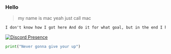 ### Hello

> my name is mac yeah just call mac




```diff
I don't know how I got here And do it for what goal, but in the end I have done it and we are winners if not too weak.
```



[![Discord Presence](https://lanyard.cnrad.dev/api/829156179803504670?theme=dark&bg=f7c1f3&borderRadius=35px)]()



```py
print("Never gonna give your up")
```
